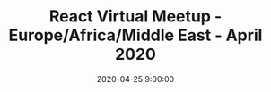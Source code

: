 ---
title: React Virtual Meetup - Europe/Africa/Middle East - April 2020
image: react.png
date: 2020-04-25 9:00:00
link: https://www.crowdcast.io/e/react-virtual-meetup--
tags:
  - meetups
  - react
---